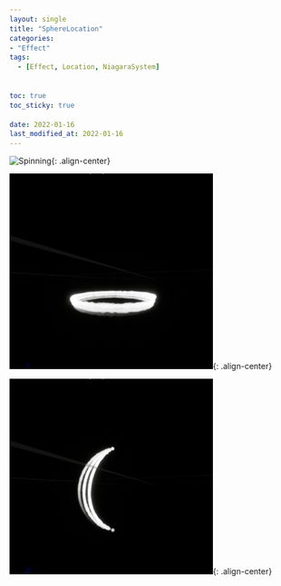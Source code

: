 ```yaml
---
layout: single
title: "SphereLocation"
categories:
- "Effect"
tags:
  - [Effect, Location, NiagaraSystem]


toc: true
toc_sticky: true

date: 2022-01-16
last_modified_at: 2022-01-16
---
```


![Spinning](/Images/SpinningLine.gif){: .align-center}  

![V-Moving](/Images/V-MovingRing.gif){: .align-center}  

![U-Moving](/Images/U-MovingRing.gif){: .align-center}